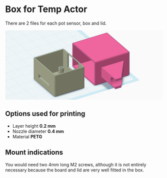 # Box for Temp Actor
There are 2 files for each pot sensor, box and lid.

![Pieces Preview](Pot_Watering_Sensor_3D_Printed_box.png)

## Options used for printing
- Layer height __0.2 mm__
- Nozzle diameter __0.4 mm__
- Material __PETG__

## Mount indications

You would need two 4mm long M2 screws, although it is not entirely necessary because the board and lid are very well fitted in the box.


